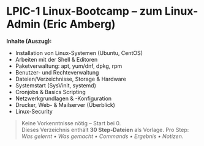 # LPIC-1 Linux-Bootcamp – zum Linux-Admin (Eric Amberg)

**Inhalte (Auszug):**
- Installation von Linux-Systemen (Ubuntu, CentOS)
- Arbeiten mit der Shell & Editoren
- Paketverwaltung: apt, yum/dnf, dpkg, rpm
- Benutzer- und Rechteverwaltung
- Dateien/Verzeichnisse, Storage & Hardware
- Systemstart (SysVinit, systemd)
- Cronjobs & Basics Scripting
- Netzwerkgrundlagen & -Konfiguration
- Drucker, Web- & Mailserver (Überblick)
- Linux-Security
> Keine Vorkenntnisse nötig – Start bei 0.  
Dieses Verzeichnis enthält **30 Step-Dateien** als Vorlage. Pro Step: _Was gelernt • Was gemacht • Commands • Ergebnis • Notizen_.


